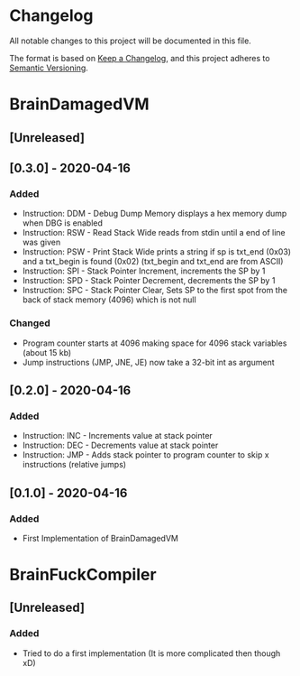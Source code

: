 # Changelog
All notable changes to this project will be documented in this file.

The format is based on [Keep a Changelog](https://keepachangelog.com/en/1.0.0/),
and this project adheres to [Semantic Versioning](https://semver.org/spec/v2.0.0.html).

# BrainDamagedVM

## [Unreleased]

## [0.3.0] - 2020-04-16
### Added
- Instruction: DDM - Debug Dump Memory displays a hex memory dump when DBG is enabled
- Instruction: RSW - Read Stack Wide reads from stdin until a end of line was given
- Instruction: PSW - Print Stack Wide prints a string if sp is txt_end (0x03) and a txt_begin is found (0x02) (txt_begin and txt_end are from ASCII)
- Instruction: SPI - Stack Pointer Increment, increments the SP by 1
- Instruction: SPD - Stack Pointer Decrement, decrements the SP by 1
- Instruction: SPC - Stack Pointer Clear, Sets SP to the first spot from the back of stack memory (4096) which is not null

### Changed
- Program counter starts at 4096 making space for 4096 stack variables (about 15 kb)
- Jump instructions (JMP, JNE, JE) now take a 32-bit int as argument

## [0.2.0] - 2020-04-16
### Added
- Instruction: INC - Increments value at stack pointer
- Instruction: DEC - Decrements value at stack pointer
- Instruction: JMP - Adds stack pointer to program counter to skip x instructions (relative jumps)

## [0.1.0] - 2020-04-16
### Added
- First Implementation of BrainDamagedVM

# BrainFuckCompiler

## [Unreleased]
### Added
- Tried to do a first implementation (It is more complicated then though xD)